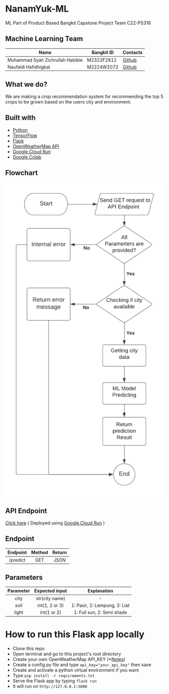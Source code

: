 # NanamYuk-ML
ML Part of Product Based Bangkit Capstone Project Team C22-PS316

## Machine Learning Team
|  Name | Bangkit ID | Contacts |
| ------------ | ------------ | ------------ |
| Muhammad Syah Zichrullah Habibie | M2322F2811 | [Github](https://github.com/MSZHabibie)  |
| Naufaldi Hafidhigbal | M2224W2072 | [Github](https://github.com/GajAhmadaaa) |

## What we do?
We are making a crop recommendation system for recommending the top 5 crops to be grown based on the users city and environment.

## Built with
- [Python](https://www.python.org/ "Python")
- [TensorFlow](https://www.tensorflow.org/ "TensorFlow")
- [Flask](https://flask.palletsprojects.com/en/2.1.x/ "Flask")
- [OpenWeatherMap API](https://openweathermap.org/ "OpenWeatherMap API")
- [Google Cloud Run](https://cloud.google.com/run)
- [Google Colab](https://colab.research.google.com/ "Google Colab")

## Flowchart
![Flowchart](https://raw.githubusercontent.com/GajAhmadaaa/NanamYuk-ML/main/images/NanamYuk!-ML_Flowchart.png)

## API Endpoint
[Click here](https://nanamyuk-g5ck3ypmca-as.a.run.app/predict?soil=1&light=1&city=jakarta) ( Deployed using [Google Cloud Run](https://cloud.google.com/run) )

## Endpoint
| Endpoint | Method | Return |
| :------------: |  :------------: |  :------------: |
| /predict | GET | JSON |

## Parameters
| Parameter | Expected input | Explanation |
| :------------: |  :------------: |  :------------: |
| city | str(city name) | - |
| soil | int(1, 2 or 3)| 1: Pasir, 2: Lempung, 3: Liat |
| light | int(1 or 2) | 1: Full sun, 2: Semi shade |

# How to run this Flask app locally
- Clone this repo
- Open terminal and go to this project's root directory
- Create your own OpenWeatherMap API_KEY (\*[Notes](https://github.com/GajAhmadaaa/NanamYuk-ML/blob/main/Weather%20API/readme.md))
- Create a config.py file and type `api_key="your_api_key"` then save
- Create and activate a python virtual environment if you want
- Type `pip install -r requirements.txt`
- Serve the Flask app by typing `flask run`
- It will run on `http://127.0.0.1:5000`

